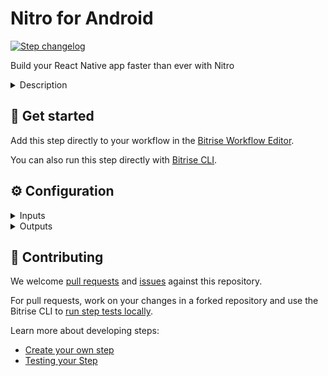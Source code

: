 # Nitro for Android

[![Step changelog](https://shields.io/github/v/release/nitro-build/bitrise-step-nitro-android?include_prereleases&label=changelog&color=blueviolet)](https://github.com/nitro-build/bitrise-step-nitro-android/releases)

Build your React Native app faster than ever with Nitro


<details>
<summary>Description</summary>

This step builds your React Native app for Android using [Nitro](https://nitro.build). Get your **API key** on our [website](https://nitro.build).

</details>

## 🧩 Get started

Add this step directly to your workflow in the [Bitrise Workflow Editor](https://devcenter.bitrise.io/steps-and-workflows/steps-and-workflows-index/).

You can also run this step directly with [Bitrise CLI](https://github.com/bitrise-io/bitrise).

## ⚙️ Configuration

<details>
<summary>Inputs</summary>

| Key | Description | Flags | Default |
| --- | --- | --- | --- |
| `api_key` | The API key required by Nitro. It is recommended to set a $NITRO_API_KEY as a Bitrise secret. | sensitive |  |
| `root_directory` | The directory within your project, in which your code is located. Leave this field empty if your code is not located in a subdirectory |  | `./` |
| `flavor` | Set product flavor for Gradle build variant |  |  |
| `version_name` | The version name for the app |  |  |
| `version_code` | The version code for the app |  |  |
| `disable_version_name_from_package_json` | By default will get the 'version' field from package.json and set the version name |  | `no` |
| `disable_version_code_auto_generation` | By default will generate a timestamp based number and set the version code |  | `no` |
| `keystore_url` | Keystore url (defaults to $BITRISEIO_ANDROID_KEYSTORE_URL if present) |  |  |
| `keystore_password` | Keystore password (defaults to $BITRISEIO_ANDROID_KEYSTORE_PASSWORD if present) | sensitive |  |
| `keystore_key_alias` | Keystore alias (defaults to $BITRISEIO_ANDROID_KEYSTORE_ALIAS if present) |  |  |
| `keystore_key_password` | Keystore key password (defaults to $BITRISEIO_ANDROID_KEYSTORE_PRIVATE_KEY_PASSWORD if present) | sensitive |  |
| `cache_provider` | Choose the provider where cache artifacts will be persisted: - `fs`: File system - `s3`: Amazon - Simple Storage Service |  | `s3` |
| `disable_cache` | When setting this option to `yes` build cache optimizations won't be performed. (defaults to $NITRO_DISABLE_CACHE if present) |  |  |
| `cache_env_var_lookup_keys` | A list of `\|` separated values with env variable keys to lookup to determine whether the build should be cached or not |  |  |
| `cache_file_lookup_paths` | A list of `\|` separated value paths (relative to the root of the repo or absolute) to lookup in order to determine whether the build should be cached or not |  |  |
| `disable_metro_cache` | Setting this field to yes will disable the React Native Metro cache feature. (defaults to $NITRO_DISABLE_METRO_CACHE if present) |  |  |
| `aws_s3_access_key_id` | AWS access key ID for S3 bucket build caching. (defaults to $NITRO_AWS_S3_ACCESS_KEY_ID if present) |  |  |
| `aws_s3_secret_access_key` | AWS secret access key for S3 bucket build caching. (defaults to $NITRO_AWS_S3_SECRET_ACCESS_KEY if present) |  |  |
| `aws_s3_region` | AWS region where S3 bucket for build caching is located. (defaults to $NITRO_AWS_S3_REGION if present) |  |  |
| `aws_s3_bucket` | AWS bucket name for S3 bucket build caching. (defaults to $NITRO_AWS_S3_BUCKET if present) |  |  |
| `pre_install_command` | Run command prior to install project dependencies (e.g. `rm -rf ./some-folder`) |  |  |
| `pre_build_command` | Run command prior to start building the app (e.g. `yarn tsc && yarn test`) |  |  |
| `post_build_command` | Run command once build successfully finished (e.g. `yarn publish`) |  |  |
| `detox_configuration` | Select a device configuration from your defined configurations. |  |  |
| `output_directory` | The path to the directory where to place all of Nitro's output files. (defaults to $BITRISE_DEPLOY_DIR) |  |  |
| `entry_file` | The entry file for bundle generation. (defaults to $ENTRY_FILE if present) |  |  |
| `verbose` | Enable verbose logs |  | `no` |
| `debug` | Enable step debugging |  | `no` |
| `fail_safe` | Runing the app in this mode allows you to prevent the build to fail but you can check the status in further steps. (defaults to $NITRO_FAIL_SAFE if present) |  |  |
</details>

<details>
<summary>Outputs</summary>

| Environment Variable | Description |
| --- | --- |
| `NITRO_BUILD_STATUS` | The status of the latest build (success / failed) |
| `NITRO_OUTPUT_DIR` | The path to the directory where to place all of Nitro's output files |
| `NITRO_LOGS_PATH` | The full path to access the build log |
| `NITRO_SUMMARY_PATH` | The full path to access the build summary report |
| `NITRO_APP_PATH` | The full path to access the Android package (.apk) |
| `NITRO_DEPLOY_PATH` | The full path to access the Android package (.apk) |
</details>

## 🙋 Contributing

We welcome [pull requests](https://github.com/nitro-build/bitrise-step-nitro-android/pulls) and [issues](https://github.com/nitro-build/bitrise-step-nitro-android/issues) against this repository.

For pull requests, work on your changes in a forked repository and use the Bitrise CLI to [run step tests locally](https://devcenter.bitrise.io/bitrise-cli/run-your-first-build/).

Learn more about developing steps:

- [Create your own step](https://devcenter.bitrise.io/contributors/create-your-own-step/)
- [Testing your Step](https://devcenter.bitrise.io/contributors/testing-and-versioning-your-steps/)
